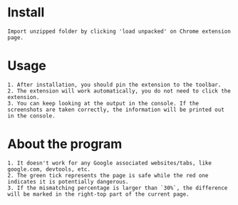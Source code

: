 # Install
	Import unzipped folder by clicking 'load unpacked' on Chrome extension page.

# Usage
	1. After installation, you should pin the extension to the toolbar.  
	2. The extension will work automatically, you do not need to click the extension.  
	3. You can keep looking at the output in the console. If the screenshots are taken correctly, the information will be printed out in the console.  

# About the program
	1. It doesn't work for any Google associated websites/tabs, like google.com, devtools, etc.  
	2. The green tick represents the page is safe while the red one indicates it is potentially dangerous.  
	3. If the mismatching percentage is larger than `30%`, the difference will be marked in the right-top part of the current page.
